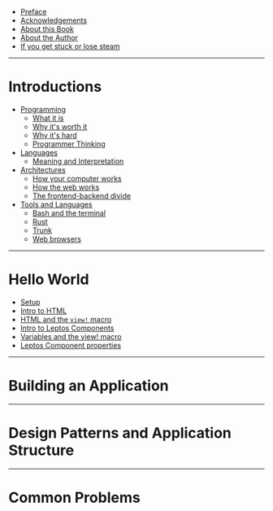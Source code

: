 - [Preface]()
- [Acknowledgements]()
- [About this Book]()
- [About the Author]()
- [If you get stuck or lose steam]()

------------

# Introductions
- [Programming]()
  - [What it is]()
  - [Why it's worth it]()
  - [Why it's hard]()
  - [Programmer Thinking]()
- [Languages]()
  - [Meaning and Interpretation]()
- [Architectures]()
  - [How your computer works]()
  - [How the web works]()
  - [The frontend-backend divide]()
- [Tools and Languages]()
  - [Bash and the terminal]()
  - [Rust]()
  - [Trunk]()
  - [Web browsers]()

------------

# Hello World
- [Setup](./setup_intro.md)
- [Intro to HTML](./html_intro.md)
- [HTML and the `view!` macro](./view_macro_html.md)
- [Intro to Leptos Components](./leptos_component_intro.md)
- [Variables and the view! macro](./view_macro_variables.md)
- [Leptos Component properties](./leptos_component_properties.md)

------------

# Building an Application

------------

# Design Patterns and Application Structure

------------

# Common Problems

